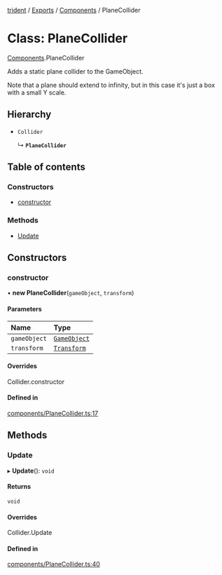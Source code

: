 [trident](../README.md) / [Exports](../modules.md) / [Components](../modules/Components.md) / PlaneCollider

# Class: PlaneCollider

[Components](../modules/Components.md).PlaneCollider

Adds a static plane collider to the GameObject.

Note that a plane should extend to infinity, but in this case it's just a box with a small Y scale.

## Hierarchy

- `Collider`

  ↳ **`PlaneCollider`**

## Table of contents

### Constructors

- [constructor](Components.PlaneCollider.md#constructor)

### Methods

- [Update](Components.PlaneCollider.md#update)

## Constructors

### constructor

• **new PlaneCollider**(`gameObject`, `transform`)

#### Parameters

| Name | Type |
| :------ | :------ |
| `gameObject` | [`GameObject`](GameObject.md) |
| `transform` | [`Transform`](Components.Transform.md) |

#### Overrides

Collider.constructor

#### Defined in

[components/PlaneCollider.ts:17](https://github.com/AIFanatic/Trident/blob/b94bc4e/src/components/PlaneCollider.ts#L17)

## Methods

### Update

▸ **Update**(): `void`

#### Returns

`void`

#### Overrides

Collider.Update

#### Defined in

[components/PlaneCollider.ts:40](https://github.com/AIFanatic/Trident/blob/b94bc4e/src/components/PlaneCollider.ts#L40)

